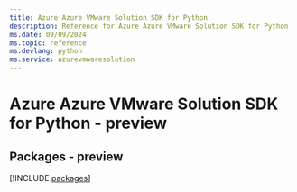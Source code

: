 ```yaml
---
title: Azure Azure VMware Solution SDK for Python
description: Reference for Azure Azure VMware Solution SDK for Python
ms.date: 09/09/2024
ms.topic: reference
ms.devlang: python
ms.service: azurevmwaresolution
---
```

# Azure Azure VMware Solution SDK for Python - preview
## Packages - preview
[!INCLUDE [packages](azure-vmware-solution-index.md)]